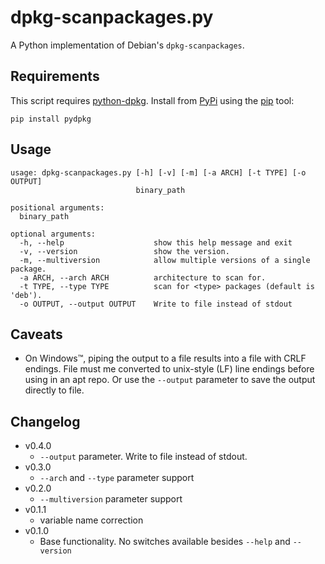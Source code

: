 # dpkg-scanpackages.py

A Python implementation of Debian's `dpkg-scanpackages`.

## Requirements

This script requires [python-dpkg](https://github.com/TheClimateCorporation/python-dpkg). Install from [PyPi](https://pypi.python.org/) using the [pip](https://packaging.python.org/installing/) tool:

```
pip install pydpkg
```

## Usage

```
usage: dpkg-scanpackages.py [-h] [-v] [-m] [-a ARCH] [-t TYPE] [-o OUTPUT]
                            binary_path

positional arguments:
  binary_path

optional arguments:
  -h, --help                    show this help message and exit
  -v, --version                 show the version.
  -m, --multiversion            allow multiple versions of a single package.
  -a ARCH, --arch ARCH          architecture to scan for.
  -t TYPE, --type TYPE          scan for <type> packages (default is 'deb').
  -o OUTPUT, --output OUTPUT    Write to file instead of stdout
```

## Caveats

* On Windows™, piping the output to a file results into a file with CRLF endings. File must me converted to unix-style (LF) line endings before using in an apt repo. Or use the `--output` parameter to save the output directly to file.

## Changelog

* v0.4.0
    * `--output` parameter. Write to file instead of stdout.
* v0.3.0
    * `--arch` and `--type` parameter support
* v0.2.0
    * `--multiversion` parameter support 
* v0.1.1
    * variable name correction 
* v0.1.0
    * Base functionality. No switches available besides `--help` and `--version`